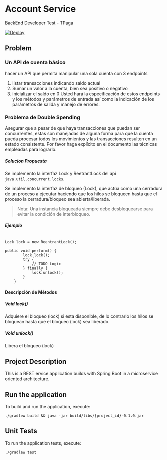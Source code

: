 # Account Service
BackEnd Developer Test - TPaga

[![Deploy](https://www.herokucdn.com/deploy/button.svg)](https://heroku.com/deploy?template=https://github.com/heroku/node-js-sample)

## Problem
### Un API de cuenta básico
hacer un API que permita manipular una sola cuenta con 3 endpoints
1. listar transacciones indicando saldo actual
2. Sumar un valor a la cuenta, bien sea positivo o negativo
3. inicializar el saldo en 0
Usted hará la especificación de estos endpoints y los métodos y parámetros de entrada así
como la indicación de los parámetros de salida y manejo de errores.

### Problema de Double Spending
Asegurar que a pesar de que haya transacciones que puedan ser concurrentes, estas son
manejadas de alguna forma para que la cuenta pueda procesar todos los movimientos y las
transacciones resulten en un estado consistente. Por favor haga explícito en el documento
las técnicas empleadas para lograrlo.

##### Solucion Propuesta
Se implemento la interfaz Lock y ReetrantLock del api ```java.util.concurrent.locks```.
 
Se implemento la interfaz de bloqueo (Lock), que actúa como una cerradura de un proceso a ejecutar haciendo que los hilos se bloqueen hasta que el proceso la cerradura/bloqueo sea abierta/liberada.

>Nota: Una instancia bloqueada siempre debe desbloquearse para evitar la condición de interbloqueo.

##### Ejemplo
```

Lock lock = new ReentrantLock();

public void perform() {
        lock.lock();
        try {
            // TODO Logic
        } finally {
            lock.unlock();
        }
    }
```

#### Descripción de Métodos

##### Void lock()
Adquiere el bloqueo (lock) si esta disponible, de lo contrario los hilos se bloquean hasta que el bloqueo (lock) sea liberado.
##### Void unlock()
Libera el bloqueo (lock)
## Project Description
This is a REST ervice application builds with Spring Boot in a microservice oriented architecture.

## Run the application
To build and run the application, execute:

```
./gradlew build && java -jar build/libs/{project_id}-0.1.0.jar
```

## Unit Tests
To run the application tests, execute:

```
./gradlew test
```